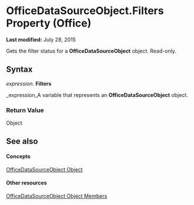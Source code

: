 
# OfficeDataSourceObject.Filters Property (Office)

 **Last modified:** July 28, 2015

Gets the filter status for a  **OfficeDataSourceObject** object. Read-only.

## Syntax

 _expression_. **Filters**

 _expression_A variable that represents an  **OfficeDataSourceObject** object.


### Return Value

Object


## See also


#### Concepts


 [OfficeDataSourceObject Object](d5e5401b-643e-c12c-2648-f281af481f45.md)
#### Other resources


 [OfficeDataSourceObject Object Members](57ba0dc6-80e7-04a9-a619-2a3e6aa2cdff.md)
